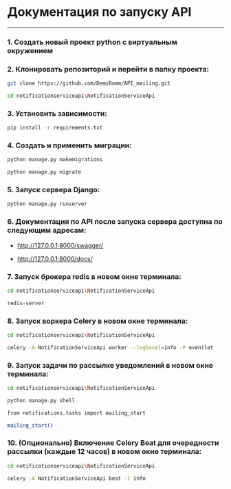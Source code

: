 # Документация по запуску API

***

### 1.	Создать новый проект python с виртуальным окружением

### 2.	Клонировать репозиторий и перейти в папку проекта:

```bash
git clone https://github.com/DemiRomm/API_mailing.git
```
```bash
cd notificationserviceapi\NotificationServiceApi
```

### 3.	Установить зависимости:
```bash
pip install -r requirements.txt
```
### 4.	Создать и применить миграции:
```bash
python manage.py makemigrations
```
```bash
python manage.py migrate
```
### 5.	Запуск сервера Django:
```bash
python manage.py runserver
```
### 6. Документация по API после запуска сервера доступна по следующим адресам:

* http://127.0.0.1:8000/swagger/

* http://127.0.0.1:8000/docs/

### 7.	Запуск брокера redis в новом окне терминала:
```bash
cd notificationserviceapi\NotificationServiceApi
```
```bash
redis-server 
```
### 8.	Запуск воркера Celery в новом окне терминала:
```bash
cd notificationserviceapi\NotificationServiceApi
```
```bash
celery -A NotificationServiceApi worker --loglevel=info -P eventlet
```
### 9.	Запуск задачи по рассылке уведомлений в новом окне терминала:
```bash
cd notificationserviceapi\NotificationServiceApi
```
```bash
python manage.py shell
```
```bash
from notifications.tasks import mailing_start
```
```bash
mailing_start()
```
### 10.	(Опционально) Включение Celery Beat для очередности рассылки (каждые 12 часов) в новом окне терминала:
```bash
cd notificationserviceapi\NotificationServiceApi
```
```bash
celery -A NotificationServiceApi beat -l info
```
